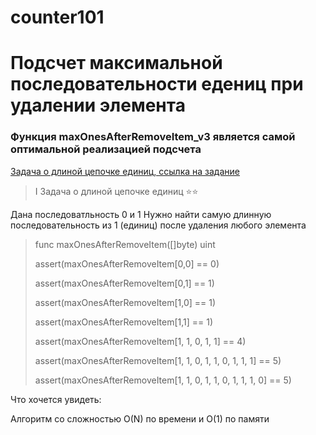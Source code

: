 # counter101
# **Подсчет максимальной последовательности едениц при удалении элемента**
 
###  Функция **maxOnesAfterRemoveItem_v3** является самой оптимальной реализацией подсчета


[Задача о длиной цепочке единиц, ссылка на задание](https://gist.github.com/rusdevops/d85340e26aeac720c338874492adf637#file-21195-md)

> I Задача о длиной цепочке единиц ⭐⭐

Дана последоватльность 0 и 1
Нужно найти самую длинную последовательность из 1 (единиц) после удаления любого элемента

> func maxOnesAfterRemoveItem([]byte) uint
> 
> assert(maxOnesAfterRemoveItem[0,0] == 0)
> 
> assert(maxOnesAfterRemoveItem[0,1] == 1)
> 
> assert(maxOnesAfterRemoveItem[1,0] == 1)
> 
> assert(maxOnesAfterRemoveItem[1,1] == 1)
> 
> assert(maxOnesAfterRemoveItem[1, 1, 0, 1, 1] == 4)
> 
> assert(maxOnesAfterRemoveItem[1, 1, 0, 1, 1, 0, 1, 1, 1] == 5)
> 
> assert(maxOnesAfterRemoveItem[1, 1, 0, 1, 1, 0, 1, 1, 1, 0] == 5)
> 
Что хочется увидеть:

Алгоритм со сложностью O(N) по времени и O(1) по памяти
